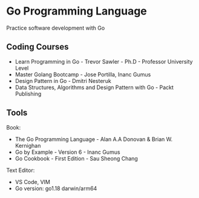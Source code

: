 # Go Programming Language
Practice software development with Go

## Coding Courses
- Learn Programming in Go - Trevor Sawler - Ph.D - Professor University Level
- Master Golang Bootcamp - Jose Portilla, Inanc Gumus
- Design Pattern in Go - Dmitri Nesteruk
- Data Structures, Algorithms and Design Pattern with Go - Packt Publishing
  
## Tools  
Book: 
- The Go Programming Language - Alan A.A Donovan & Brian W. Kernighan  
- Go by Example - Version 6 - Inanc Gumus
- Go Cookbook - First Edition - Sau Sheong Chang 

Text Editor:  
- VS Code, VIM
- Go version: go1.18 darwin/arm64 
